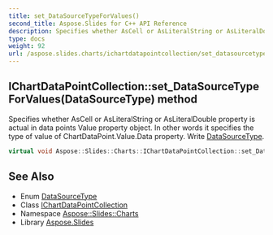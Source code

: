 ```yaml
---
title: set_DataSourceTypeForValues()
second_title: Aspose.Slides for C++ API Reference
description: Specifies whether AsCell or AsLiteralString or AsLiteralDouble property is actual in data points Value property object. In other words it specifies the type of value of ChartDataPoint.Value.Data property. Write DataSourceType.
type: docs
weight: 92
url: /aspose.slides.charts/ichartdatapointcollection/set_datasourcetypeforvalues/
---
```

## IChartDataPointCollection::set_DataSourceTypeForValues(DataSourceType) method


Specifies whether AsCell or AsLiteralString or AsLiteralDouble property is actual in data points Value property object. In other words it specifies the type of value of ChartDataPoint.Value.Data property. Write [DataSourceType](../../datasourcetype/).

```cpp
virtual void Aspose::Slides::Charts::IChartDataPointCollection::set_DataSourceTypeForValues(DataSourceType value)=0
```

## See Also

* Enum [DataSourceType](../../datasourcetype/)
* Class [IChartDataPointCollection](../)
* Namespace [Aspose::Slides::Charts](../../)
* Library [Aspose.Slides](../../../)